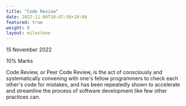 ```yaml
---
title: "Code Review"
date: 2022-11-06T10:47:58+10:00
featured: true
weight: 8
layout: milestone
---
```


15 November 2022

10% Marks

Code Review, or Peer Code Review, is the act of consciously and systematically convening with one's fellow programmers to check each other's code for mistakes, and has been repeatedly shown to accelerate and streamline the process of software development like few other practices can.